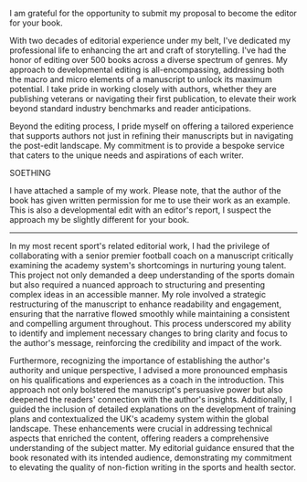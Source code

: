 I am grateful for the opportunity to submit my proposal to become the editor for your book.

With two decades of editorial experience under my belt, I've dedicated my professional life to enhancing the art and craft of storytelling. I've had the honor of editing over 500 books across a diverse spectrum of genres. My approach to developmental editing is all-encompassing, addressing both the macro and micro elements of a manuscript to unlock its maximum potential. I take pride in working closely with authors, whether they are publishing veterans or navigating their first publication, to elevate their work beyond standard industry benchmarks and reader anticipations.

Beyond the editing process, I pride myself on offering a tailored experience that supports authors not just in refining their manuscripts but in navigating the post-edit landscape. My commitment is to provide a bespoke service that caters to the unique needs and aspirations of each writer.

SOETHING

I have attached a sample of my work. Please note, that the author of the book has given written permission for me to use their work as an example. This is also a developmental edit with an editor's report, I suspect the approach my be slightly different for your book. 






---

In my most recent sport's related editorial work, I had the privilege of collaborating with a senior premier football coach on a manuscript critically examining the academy system's shortcomings in nurturing young talent. This project not only demanded a deep understanding of the sports domain but also required a nuanced approach to structuring and presenting complex ideas in an accessible manner. My role involved a strategic restructuring of the manuscript to enhance readability and engagement, ensuring that the narrative flowed smoothly while maintaining a consistent and compelling argument throughout. This process underscored my ability to identify and implement necessary changes to bring clarity and focus to the author's message, reinforcing the credibility and impact of the work.

Furthermore, recognizing the importance of establishing the author's authority and unique perspective, I advised a more pronounced emphasis on his qualifications and experiences as a coach in the introduction. This approach not only bolstered the manuscript's persuasive power but also deepened the readers' connection with the author's insights. Additionally, I guided the inclusion of detailed explanations on the development of training plans and contextualized the UK's academy system within the global landscape. These enhancements were crucial in addressing technical aspects that enriched the content, offering readers a comprehensive understanding of the subject matter. My editorial guidance ensured that the book resonated with its intended audience, demonstrating my commitment to elevating the quality of non-fiction writing in the sports and health sector.